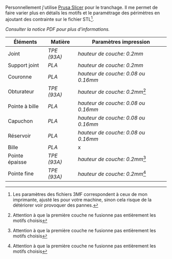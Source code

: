 ﻿

Personnellement j'utilise [Prusa Slicer](https://www.prusa3d.com/fr/page/prusaslicer_424/) pour le tranchage. Il me	 permet de faire varier plus en détails les motifs et le paramétrage des périmètres en ajoutant des contrainte sur le fichier STL[^1]. 

*Consulter la notice PDF pour plus d'informations.*

|Éléments       |Matière             | Paramètres impression   |
|----------------|-------------------|----------------
|  Joint         |  *TPE *(93A)**      |*hauteur de couche: 0.2mm*
|Support joint   |   *PLA*             |*hauteur de couche: 0.2mm*
|Couronne        |   *PLA*             |*hauteur de couche: 0.08 ou 0.16mm*
|Obturateur      |   *TPE *(93A)**     |*hauteur de couche: 0.2mm*[^2]
|Pointe à bille  |  *PLA*              | *hauteur de couche: 0.08 ou 0.16mm*
|Capuchon        |    *PLA*            |*hauteur de couche: 0.08 ou 0.16mm*
|Réservoir       |    *PLA*            |*hauteur de couche: 0.08 ou 0.16mm*
|Bille           |    *PLA*            |x
|Pointe épaisse  |   *TPE *(93A)**     |*hauteur de couche: 0.2mm*[^2]
|Pointe fine     |    *TPE *(93A)**    |*hauteur de couche: 0.2mm*[^2]

[^1]: Les paramètres des fichiers 3MF correspondent à ceux de mon imprimante, ajusté les pour votre machine, sinon cela risque de la détériorer voir provoquer des pannes.

[^2]:  Attention  à que la première couche ne fusionne pas entièrement les motifs choisis


